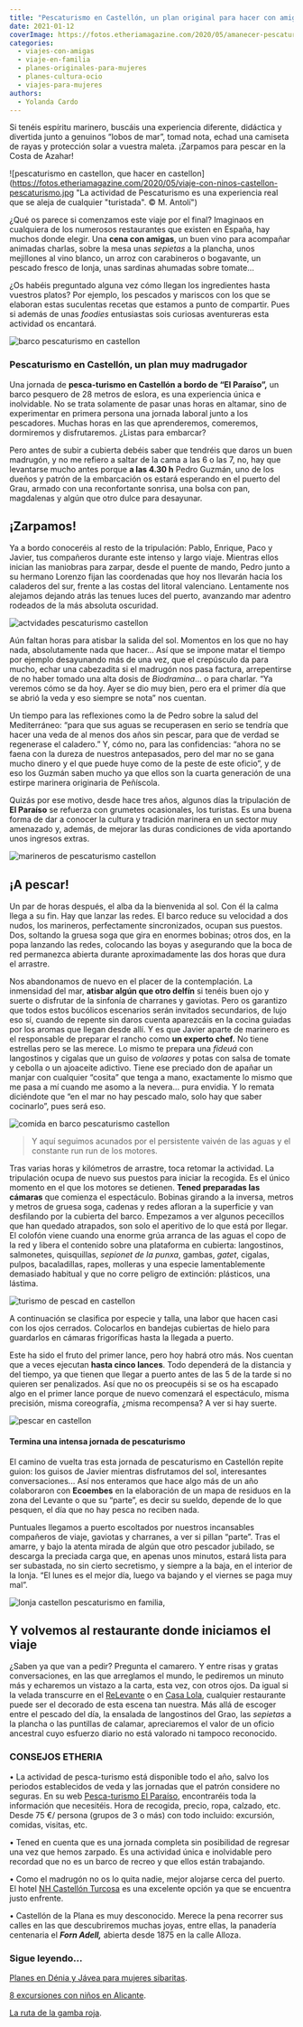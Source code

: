 ```yaml
---
title: "Pescaturismo en Castellón, un plan original para hacer con amigas o en familia"
date: 2021-01-12
coverImage: https://fotos.etheriamagazine.com/2020/05/amanecer-pescaturismo.jpg
categories: 
  - viajes-con-amigas
  - viaje-en-familia
  - planes-originales-para-mujeres
  - planes-cultura-ocio
  - viajes-para-mujeres
authors: 
  - Yolanda Cardo
---
```


Si tenéis espíritu marinero, buscáis una experiencia diferente, didáctica y divertida junto a genuinos “lobos de mar”, tomad nota, echad una camiseta de rayas y protección solar a vuestra maleta. ¡Zarpamos para pescar en la Costa de Azahar!

![pescaturismo en castellon, que hacer en castellon](https://fotos.etheriamagazine.com/2020/05/viaje-con-ninos-castellon-pescaturismo.jpg "La actividad de Pescaturismo es una experiencia real que se aleja de cualquier "turistada". © M. Antolí")

¿Qué os parece si comenzamos este viaje por el final? Imaginaos en cualquiera de los 
numerosos restaurantes que existen en España, hay muchos donde elegir. Una **cena con 
amigas**, un buen vino para acompañar animadas charlas, sobre la mesa unas _sepietas_ a 
la plancha, unos mejillones al vino blanco, un arroz con carabineros o bogavante, un 
pescado fresco de lonja, unas sardinas ahumadas sobre tomate… 

¿Os habéis preguntado alguna vez cómo llegan los ingredientes hasta vuestros platos? Por 
ejemplo, los pescados y mariscos con los que se elaboran estas suculentas recetas que 
estamos a punto de compartir. Pues si además de unas _foodies_ entusiastas sois curiosas 
aventureras esta actividad os encantará. 

![barco pescaturismo en castellon](https://fotos.etheriamagazine.com/2020/05/amanecer-pescaturismo.jpg "Amanece en el Mediterráneo. © Yolanda Cardo")

### Pescaturismo en Castellón, un plan muy madrugador

Una jornada de **pesca-turismo en Castellón** **a bordo de “El Paraíso”,** un barco 
pesquero de 28 metros de eslora, es una experiencia única e inolvidable. No se trata 
solamente de pasar unas horas en altamar, sino de experimentar en primera persona una 
jornada laboral junto a los pescadores. Muchas horas en las que aprenderemos, comeremos, 
dormiremos y disfrutaremos. ¿Listas para embarcar? 

Pero antes de subir a cubierta debéis saber que tendréis que daros un buen madrugón, y 
no me refiero a saltar de la cama a las 6 o las 7, no, hay que levantarse mucho antes 
porque **a las 4.30 h** Pedro Guzmán, uno de los dueños y patrón de la embarcación os 
estará esperando en el puerto del Grau, armado con una reconfortante sonrisa, una bolsa 
con pan, magdalenas y algún que otro dulce para desayunar. 

## ¡Zarpamos!

Ya a bordo conoceréis al resto de la tripulación: Pablo, Enrique, Paco y Javier, tus 
compañeros durante este intenso y largo viaje. Mientras ellos inician las maniobras para 
zarpar, desde el puente de mando, Pedro junto a su hermano Lorenzo fijan las coordenadas 
que hoy nos llevarán hacia los caladeros del sur, frente a las costas del litoral 
valenciano. Lentamente nos alejamos dejando atrás las tenues luces del puerto, avanzando 
mar adentro rodeados de la más absoluta oscuridad. 

![actvidades pescaturismo castellon](https://fotos.etheriamagazine.com/2020/05/dia-pesca-turismo.jpg "Una jornada de pesca en 'El Paraíso'. © Yolanda Cardo")

Aún faltan horas para atisbar la salida del sol. Momentos en los que no hay nada, 
absolutamente nada que hacer… Así que se impone matar el tiempo por ejemplo desayunando 
más de una vez, que el crepúsculo da para mucho, echar una cabezadita si el madrugón nos 
pasa factura, arrepentirse de no haber tomado una alta dosis de _Biodramina_… o para 
charlar. “Ya veremos cómo se da hoy. Ayer se dio muy bien, pero era el primer día que se 
abrió la veda y eso siempre se nota” nos cuentan. 

Un tiempo para las reflexiones como la de Pedro sobre la salud del Mediterráneo: “para 
que sus aguas se recuperasen en serio se tendría que hacer una veda de al menos dos años 
sin pescar, para que de verdad se regenerase el caladero.” Y, cómo no, para las 
confidencias: “ahora no se faena con la dureza de nuestros antepasados, pero del mar no 
se gana mucho dinero y el que puede huye como de la peste de este oficio”, y de eso los 
Guzmán saben mucho ya que ellos son la cuarta generación de una estirpe marinera 
originaria de Peñíscola. 

Quizás por ese motivo, desde hace tres años, algunos días la tripulación de **El 
Paraíso** se refuerza con grumetes ocasionales, los turistas. Es una buena forma de dar 
a conocer la cultura y tradición marinera en un sector muy amenazado y, además, de 
mejorar las duras condiciones de vida aportando unos ingresos extras. 

![marineros de pescaturismo castellon](https://fotos.etheriamagazine.com/2020/05/pescaturismo-lanzar-redes.jpg "Preparando las redes para lanzarlas. © Yolanda Cardo")

## ¡A pescar!

Un par de horas después, el alba da la bienvenida al sol. Con él la calma llega a su 
fin. Hay que lanzar las redes. El barco reduce su velocidad a dos nudos, los marineros, 
perfectamente sincronizados, ocupan sus puestos. Dos, soltando la gruesa soga que gira 
en enormes bobinas; otros dos, en la popa lanzando las redes, colocando las boyas y 
asegurando que la boca de red permanezca abierta durante aproximadamente las dos horas 
que dura el arrastre. 

Nos abandonamos de nuevo en el placer de la contemplación. La inmensidad del mar, 
**atisbar algún que otro delfín** si tenéis buen ojo y suerte o disfrutar de la sinfonía 
de charranes y gaviotas. Pero os garantizo que todos estos bucólicos escenarios serán 
invitados secundarios, de lujo eso sí, cuando de repente sin daros cuenta aparezcáis en 
la cocina guiadas por los aromas que llegan desde allí. Y es que Javier aparte de 
marinero es el responsable de preparar el rancho como **un experto chef.** No tiene 
estrellas pero se las merece. Lo mismo te prepara una _fideuá_ con langostinos y cigalas 
que un guiso de _volaores_ y potas con salsa de tomate y cebolla o un ajoaceite 
adictivo. Tiene ese preciado don de apañar un manjar con cualquier “cosita” que tenga a 
mano, exactamente lo mismo que me pasa a mí cuando me asomo a la nevera… pura envidia. Y 
lo remata diciéndote que “en el mar no hay pescado malo, solo hay que saber cocinarlo”, 
pues será eso. 

![comida en barco pescaturismo castellon](https://fotos.etheriamagazine.com/2020/05/viaje-amigas-castellon-pescaturismo-barco-paraiso.jpg "Javier, el cocinero, prepara deliciosos guisos. © Yolanda Cardo")

> Y aquí seguimos acunados por el persistente vaivén de las aguas y el constante run run 
> de los motores. 

Tras varias horas y kilómetros de arrastre, toca retomar la actividad. La tripulación 
ocupa de nuevo sus puestos para iniciar la recogida. Es el único momento en el que los 
motores se detienen. **Tened preparadas las cámaras** que comienza el espectáculo. 
Bobinas girando a la inversa, metros y metros de gruesa soga, cadenas y redes afloran a 
la superficie y van desfilando por la cubierta del barco. Empezamos a ver algunos 
pececillos que han quedado atrapados, son solo el aperitivo de lo que está por llegar. 
El colofón viene cuando una enorme grúa arranca de las aguas el copo de la red y libera 
el contenido sobre una plataforma en cubierta: langostinos, salmonetes, quisquillas, 
_sepionet de la punxa_, gambas, _gatet_, cigalas, pulpos, bacaladillas, rapes, molleras 
y una especie lamentablemente demasiado habitual y que no corre peligro de extinción: 
plásticos, una lástima. 

![turismo de pescad en castellon](https://fotos.etheriamagazine.com/2020/05/viaje-con-hijos-castellon-pescar.jpg "Tras la captura se procede a la clasificación por talla y especie. © Yolanda Cardo")

A continuación se clasifica por especie y talla, una labor que hacen casi con los ojos 
cerrados. Colocarlos en bandejas cubiertas de hielo para guardarlos en cámaras 
frigoríficas hasta la llegada a puerto. 

Este ha sido el fruto del primer lance, pero hoy habrá otro más. Nos cuentan que a veces 
ejecutan **hasta cinco lances**. Todo dependerá de la distancia y del tiempo, ya que 
tienen que llegar a puerto antes de las 5 de la tarde si no quieren ser penalizados. Así 
que no os preocupéis si se os ha escapado algo en el primer lance porque de nuevo 
comenzará el espectáculo, misma precisión, misma coreografía, ¿misma recompensa? A ver 
si hay suerte. 

![pescar en castellon](https://fotos.etheriamagazine.com/2020/05/viaje-amigas-castellon-navegar-barco.jpg "Una jornada inolvidable a bordo de 'El Paraíso'. © Yolanda Cardo")

#### Termina una intensa jornada de pescaturismo

El camino de vuelta tras esta jornada de pescaturismo en Castellón repite guion: los 
guisos de Javier mientras disfrutamos del sol, interesantes conversaciones... Así nos 
enteramos que hace algo más de un año colaboraron con **Ecoembes** en la elaboración de 
un mapa de residuos en la zona del Levante o que su “parte”, es decir su sueldo, depende 
de lo que pesquen, el día que no hay pesca no reciben nada. 

Puntuales llegamos a puerto escoltados por nuestros incansables compañeros de viaje, 
gaviotas y charranes, a ver si pillan “parte”. Tras el amarre, y bajo la atenta mirada 
de algún que otro pescador jubilado, se descarga la preciada carga que, en apenas unos 
minutos, estará lista para ser subastada, no sin cierto secretismo, y siempre a la baja, 
en el interior de la lonja. “El lunes es el mejor día, luego va bajando y el viernes se 
paga muy mal”. 

![lonja castellon pescaturismo en familia,](https://fotos.etheriamagazine.com/2020/05/viaje-amigas-castellon-pescaturismo-lonja.jpg "La lonja, última parada de un viaje inolvidable. © Manel Antolí")

## Y volvemos al restaurante donde iniciamos el viaje

¿Saben ya que van a pedir? Pregunta el camarero. Y entre risas y gratas conversaciones, 
en las que arreglamos el mundo, le pediremos un minuto más y echaremos un vistazo a la 
carta, esta vez, con otros ojos. Da igual si la velada transcurre en el [ReLevante](https://www.re-levante.com/restaurante/) 
o en [Casa Lola](https://www.facebook.com/casalolaelgrau/?ref=bookmarks), cualquier 
restaurante puede ser el decorado de esta escena tan nuestra. Más allá de escoger entre 
el pescado del día, la ensalada de langostinos del Grao, las _sepietas_ a la plancha o 
las puntillas de calamar, apreciaremos el valor de un oficio ancestral cuyo esfuerzo 
diario no está valorado ni tampoco reconocido. 

### CONSEJOS ETHERIA

• La actividad de pesca-turismo está disponible todo el año, salvo los periodos 
establecidos de veda y las jornadas que el patrón considere no seguras. En su web [Pesca-turismo 
El Paraíso](https://pescaturismo.es/), encontraréis toda la información que necesitéis. 
Hora de recogida, precio, ropa, calzado, etc. Desde 75 €/ persona (grupos de 3 o más) 
con todo incluido: excursión, comidas, visitas, etc. 

• Tened en cuenta que es una jornada completa sin posibilidad de regresar una vez que 
hemos zarpado. Es una actividad única e inolvidable pero recordad que no es un barco de 
recreo y que ellos están trabajando. 

• Como el madrugón no os lo quita nadie, mejor alojarse cerca del puerto. El hotel [NH 
Castellón 
Turcosa](https://www.nh-hoteles.es/hotel/nh-castellon-turcosa?utm_campaign=local-gmb&utm_medium=organic_search&utm_source=google_gmb&utm_term=langtest) 
es una excelente opción ya que se encuentra justo enfrente. 

• Castellón de la Plana es muy desconocido. Merece la pena recorrer sus calles en las 
que descubriremos muchas joyas, entre ellas, la panadería centenaria el **_Forn 
Adell,_** abierta desde 1875 en la calle Alloza. 

### Sigue leyendo...

[Planes en Dénia y Jávea para mujeres 
sibaritas](https://etheriamagazine.com/2021/04/03/que-hacer-donde-comer-con-amigas-denia-javea/). 

[8 excursiones con niños en 
Alicante](https://etheriamagazine.com/2020/05/28/8-excursiones-con-ninos-en-alicante/). 

[La ruta de la gamba 
roja](https://etheriamagazine.com/2019/07/02/mejores-restaurantes-gamba-roja-blanca-palamos-cambrils-valencia-almeria-huelva/).
